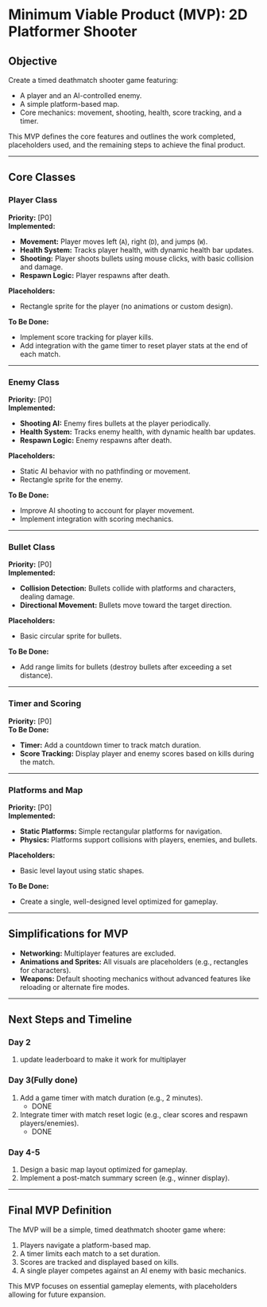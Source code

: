# Minimum Viable Product (MVP): 2D Platformer Shooter

## Objective

Create a timed deathmatch shooter game featuring:

- A player and an AI-controlled enemy.
- A simple platform-based map.
- Core mechanics: movement, shooting, health, score tracking, and a timer.

This MVP defines the core features and outlines the work completed, placeholders used, and the remaining steps to achieve the final product.

---

## Core Classes

### Player Class

**Priority:** [P0]  
**Implemented:**

- **Movement:** Player moves left (`A`), right (`D`), and jumps (`W`).
- **Health System:** Tracks player health, with dynamic health bar updates.
- **Shooting:** Player shoots bullets using mouse clicks, with basic collision and damage.
- **Respawn Logic:** Player respawns after death.

**Placeholders:**

- Rectangle sprite for the player (no animations or custom design).

**To Be Done:**

- Implement score tracking for player kills.
- Add integration with the game timer to reset player stats at the end of each match.

---

### Enemy Class

**Priority:** [P0]  
**Implemented:**

- **Shooting AI:** Enemy fires bullets at the player periodically.
- **Health System:** Tracks enemy health, with dynamic health bar updates.
- **Respawn Logic:** Enemy respawns after death.

**Placeholders:**

- Static AI behavior with no pathfinding or movement.
- Rectangle sprite for the enemy.

**To Be Done:**

- Improve AI shooting to account for player movement.
- Implement integration with scoring mechanics.

---

### Bullet Class

**Priority:** [P0]  
**Implemented:**

- **Collision Detection:** Bullets collide with platforms and characters, dealing damage.
- **Directional Movement:** Bullets move toward the target direction.

**Placeholders:**

- Basic circular sprite for bullets.

**To Be Done:**

- Add range limits for bullets (destroy bullets after exceeding a set distance).

---

### Timer and Scoring

**Priority:** [P0]  
**To Be Done:**

- **Timer:** Add a countdown timer to track match duration.
- **Score Tracking:** Display player and enemy scores based on kills during the match.

---

### Platforms and Map

**Priority:** [P0]  
**Implemented:**

- **Static Platforms:** Simple rectangular platforms for navigation.
- **Physics:** Platforms support collisions with players, enemies, and bullets.

**Placeholders:**

- Basic level layout using static shapes.

**To Be Done:**

- Create a single, well-designed level optimized for gameplay.

---

## Simplifications for MVP

- **Networking:** Multiplayer features are excluded.
- **Animations and Sprites:** All visuals are placeholders (e.g., rectangles for characters).
- **Weapons:** Default shooting mechanics without advanced features like reloading or alternate fire modes.

---

## Next Steps and Timeline

### Day 2

1. update leaderboard to make it work for multiplayer

### Day 3(Fully done)

1. Add a game timer with match duration (e.g., 2 minutes).
   - DONE
2. Integrate timer with match reset logic (e.g., clear scores and respawn players/enemies).
   - DONE

### Day 4-5

1. Design a basic map layout optimized for gameplay.
2. Implement a post-match summary screen (e.g., winner display).

---

## Final MVP Definition

The MVP will be a simple, timed deathmatch shooter game where:

1. Players navigate a platform-based map.
2. A timer limits each match to a set duration.
3. Scores are tracked and displayed based on kills.
4. A single player competes against an AI enemy with basic mechanics.

This MVP focuses on essential gameplay elements, with placeholders allowing for future expansion.
